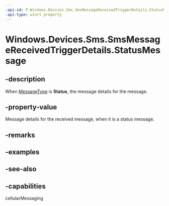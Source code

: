 ----api-id: P:Windows.Devices.Sms.SmsMessageReceivedTriggerDetails.StatusMessage
-api-type: winrt property
---<!-- Property syntaxpublic Windows.Devices.Sms.SmsStatusMessage StatusMessage { get; }--># Windows.Devices.Sms.SmsMessageReceivedTriggerDetails.StatusMessage## -descriptionWhen [MessageType](smsmessagereceivedtriggerdetails_messagetype.md) is **Status**, the message details for the message.## -property-valueMessage details for the received message, when it is a status message.## -remarks## -examples## -see-also## -capabilitiescellularMessaging